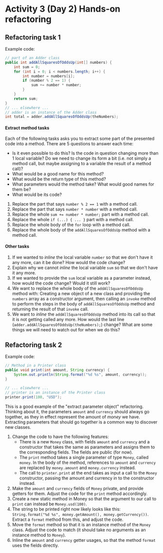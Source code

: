# Activity 3 (Day 2) Hands-on refactoring

## Refactoring task 1

Example code:
```java
// part of an Adder class
public int addAllSquaresOfOddsUp(int[] numbers) {
    int sum = 0;
    for (int i = 0; i < numbers.length; i++) {
        int number = numbers[i];
        if (number % 2 == 1) {
            sum += number * number;
        }
    }
    return sum;
}
// ... elsewhere ...
// adder is an instance of the Adder class
int total = adder.addAllSquaresOfOddsUp(theNumbers);
```

#### Extract method tasks

Each of the following tasks asks you to extract some part of the presented code into a method. There are 5 questions to answer each time:

- Is it even possible to do this? Is the code in question changing more than 1 local variable? Do we need to change its form a bit (i.e. not simply a method call, but maybe assigning to a variable the result of a method call)?
- What would be a good name for this method?
- What would be the return type of this method?
- What parameters would the method take? What would good names for them be?
- What would be its code?

1. Replace the part that says `number % 2 == 1` with a method call.
2. Replace the part that says `number * number` with a method call.
3. Replace the whole `sum += number * number;` part with a method call.
4. Replace the whole `if (...) { ... }` part with a method call.
5. Replace the whole body of the `for` loop with a method call.
6. Replace the whole body of the `addAllSquaresOfOddsUp` method with a method call.

#### Other tasks

1. If we wanted to *inline* the local variable `number` so that we don't have it any more, can it be done? How would the code change?
2. Explain why we cannot *inline* the local variable `sum` so that we don't have it any more.
3. If we wanted to provide the `sum` local variable as a parameter instead, how would the code change? Would it still work?
4. We want to replace the whole body of the `addAllSquaresOfOddsUp` method with: Creating a new object of a new class and providing the `numbers` array as a constructor argument, then calling an `invoke` method to perform the steps in the body of `addAllSquaresOfOddsUp` method and returning the result of that `invoke` call.
5. We want to *inline* the `addAllSquaresOfOddsUp` method into its call so that it is not getting called any more. How would the last line (`adder.addAllSquaresOfOddsUp(theNumbers);`) change? What are some things we will need to watch out for when we do this?

## Refactoring task 2

Example code:
```java
// Method in a Printer class
public void print(int amount, String currency) {
    System.out.println(String.format("%d %s", amount, currency));
}

// ... elsewhere ...
// printer is an instance of the Printer class
printer.print(100, "USD");
```

This is a good example of the "extract parameter object" refactoring. Thinking about it, the parameters `amount` and `currency` should always go together, as they in effect represent the amount of *money* we have. Extracting parameters that should go together is a common way to discover new classes.

1. Change the code to have the following features:
    - There is a new `Money` class, with fields `amount` and `currency` and a constructor that takes the same as parameters and assigns them to the corresponding fields. The fields are public (for now).
    - The `print` method takes a single parameter of type `Money`, called `money`. In the body of the method, references to `amount` and `currency` are replaced by `money.amount` and `money.currency` instead.
    - The call to `printer.print` at the end takes as input a call to the `Money` constructor, passing the amount and currency in to the constructor instead.
2. Make the `amount` and `currency` fields of `Money` private, and provide getters for them. Adjust the code for the `print` method accordingly.
3. Create a new static method in Money so that the argument to our call to `print` can instead be `Money.usd(100)`.
4. The string to be printed right now likely looks like this: `String.format("%d %s", money.getAmount(), money.getCurrency())`. Extract a `format` method from this, and adjust the code.
5. Move the `format` method so that it is an instance method of the `Money` class. Adjust the code to match (it should take no arguments as an instance method to `Money`).
6. Inline the `amount` and `currency` getter usages, so that  the method  `format` uses the fields directly.
